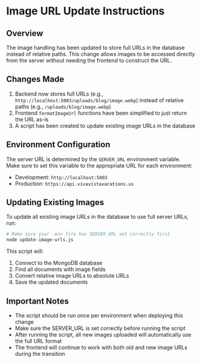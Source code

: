 # Image URL Update Instructions

## Overview

The image handling has been updated to store full URLs in the database instead of relative paths. This change allows images to be accessed directly from the server without needing the frontend to construct the URL.

## Changes Made

1. Backend now stores full URLs (e.g., `http://localhost:5003/uploads/blog/image.webp`) instead of relative paths (e.g., `/uploads/blog/image.webp`)
2. Frontend `formatImageUrl` functions have been simplified to just return the URL as-is
3. A script has been created to update existing image URLs in the database

## Environment Configuration

The server URL is determined by the `SERVER_URL` environment variable. Make sure to set this variable to the appropriate URL for each environment:

- Development: `http://localhost:5003`
- Production: `https://api.vivavistavacations.us`

## Updating Existing Images

To update all existing image URLs in the database to use full server URLs, run:

```bash
# Make sure your .env file has SERVER_URL set correctly first
node update-image-urls.js
```

This script will:
1. Connect to the MongoDB database
2. Find all documents with image fields
3. Convert relative image URLs to absolute URLs
4. Save the updated documents

## Important Notes

- The script should be run once per environment when deploying this change
- Make sure the SERVER_URL is set correctly before running the script
- After running the script, all new images uploaded will automatically use the full URL format
- The frontend will continue to work with both old and new image URLs during the transition 